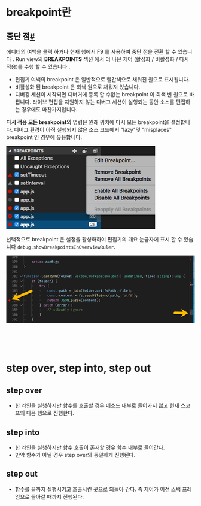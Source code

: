 # breakpoint란


## 중단 점[#](https://code.visualstudio.com/docs/editor/debugging#_breakpoints)

에디터의 여백을 클릭 하거나 현재 행에서 F9 를 사용하여 중단 점을 전환 할 수 있습니다 . Run view의 **BREAKPOINTS** 섹션 에서 더 나은  제어 (활성화 / 비활성화 / 다시 적용)를 수행 할 수 있습니다 .

- 편집기 여백의 breakpoint 은 일반적으로 빨간색으로 채워진 원으로 표시됩니다.
- 비활성화 된 breakpoint 은 회색 원으로 채워져 있습니다.
- 디버깅 세션이 시작되면 디버거에 등록 할 수없는 breakpoint 이 회색 빈 원으로 바뀝니다. 라이브 편집을 지원하지 않는 디버그 세션이 실행되는 동안 소스를 편집하는 경우에도 마찬가지입니다.

**다시 적용 모든 breakpoint의** 명령은 원래 위치에 다시 모든 breakpoint을 설정합니다. 디버그 환경이 아직 실행되지 않은 소스 코드에서 "lazy"및 "misplaces" breakpoint 인 경우에 유용합니다.

![](breakpoints.png)





선택적으로 breakpoint 은 설정을 활성화하여 편집기의 개요 눈금자에 표시 할 수 있습니다 `debug.showBreakpointsInOverviewRuler`.

![](breakpoints2.png)

​    

​    



# step over, step into, step out

## step over

- 한 라인을 실행하지만 함수를 호출할 경우 메소드 내부로 들어가지 않고 현재 스코프의 다음 행으로 진행한다.



## step into

- 한 라인을 실행하지만 함수 호출이 존재할 경우 함수 내부로 들어간다.
- 만약 함수가 아닐 경우 step over와 동일하게 진행된다.



## step out 

- 함수를 끝까지 실행시키고 호출시킨 곳으로 되돌아 간다. 즉 제어가 이전 스택 프레임으로 돌아갈 때까지 진행된다. 